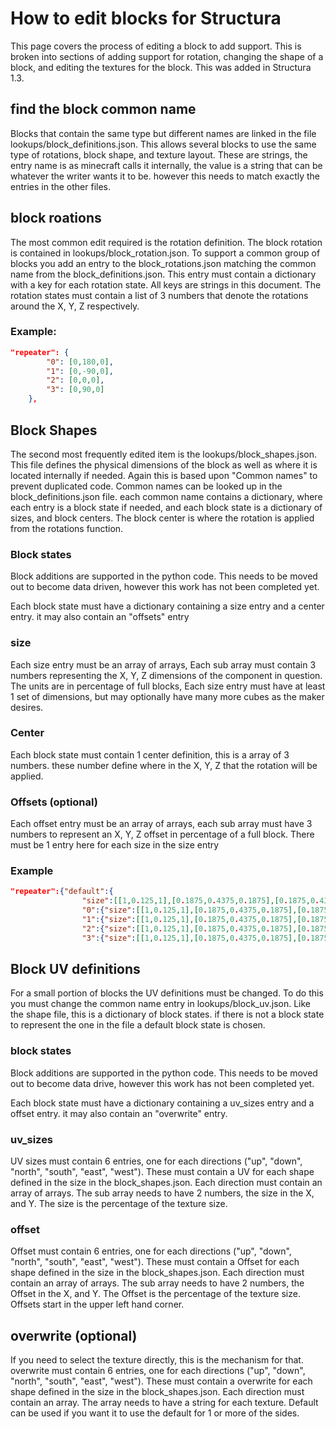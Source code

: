 # How to edit blocks for Structura
This page covers the process of editing a block to add support. This is broken into sections of adding support for rotation, changing the shape of a block, and editing the textures for the block. This was added in Structura 1.3.
## find the block common name
Blocks that contain the same type but different names are linked in the file lookups/block_definitions.json. This allows several blocks to use the same type of rotations, block shape, and texture layout. These are strings, the entry name is as minecraft calls it internally, the value is a string that can be whatever the writer wants it to be. however this needs to match exactly the entries in the other files.

## block roations 
The most common edit required is the rotation definition. The block rotation is contained in lookups/block_rotation.json. To support a common group of blocks you add an entry to the block_rotations.json matching the common name from the block_definitions.json. This entry must contain a dictionary with a key for each rotation state. All keys are strings in this document. The rotation states must contain a list of 3 numbers that denote the rotations around the X, Y, Z respectively.
### Example:
```json
"repeater": {
        "0": [0,180,0],
        "1": [0,-90,0],
        "2": [0,0,0],
        "3": [0,90,0]
    },
```
## Block Shapes
The second most frequently edited item is the lookups/block_shapes.json. This file defines the physical dimensions of the block as well as where it is located internally if needed. Again this is based upon "Common names" to prevent duplicated code. Common names can be looked up in the block_definitions.json file. each common name contains a dictionary, where each entry is a block state if needed, and each block state is a dictionary of sizes, and block centers. The block center is where the rotation is applied from the rotations function.
### Block states
 Block additions are supported in the python code. This needs to be moved out to become data driven, however this work has not been completed yet.

Each block state must have a dictionary containing a size entry and a center entry. it may also contain an "offsets" entry
### size
Each size entry must be an array of arrays, Each sub array must contain 3 numbers representing the X, Y, Z dimensions of the component in question. The units are in percentage of full blocks, Each size entry must have at least 1 set of dimensions, but may optionally have many more cubes as the maker desires.
### Center
Each block state must contain 1 center definition, this is a array of 3 numbers. these number define where in the X, Y, Z that the rotation will be applied.
### Offsets (optional)
Each offset entry must be an array of arrays, each sub array must have 3 numbers to represent an X, Y, Z offset in percentage of a full block. There must be 1 entry here for each size in the size entry
### Example
```json
"repeater":{"default":{
				"size":[[1,0.125,1],[0.1875,0.4375,0.1875],[0.1875,0.4375,0.1875]],"offsets":[[0,0,0],[0.4125,0,0.7125],[0.4125,0,0.4875]],"center":[0.5,0.5,0.5]},
				"0":{"size":[[1,0.125,1],[0.1875,0.4375,0.1875],[0.1875,0.4375,0.1875]],"offsets":[[0,0,0],[0.4125,0,0.7125],[0.4125,0,0.4875]],"center":[0.5,0.5,0.5]},
				"1":{"size":[[1,0.125,1],[0.1875,0.4375,0.1875],[0.1875,0.4375,0.1875]],"offsets":[[0,0,0],[0.4125,0,0.7125],[0.4125,0,0.375]],"center":[0.5,0.5,0.5]},
				"2":{"size":[[1,0.125,1],[0.1875,0.4375,0.1875],[0.1875,0.4375,0.1875]],"offsets":[[0,0,0],[0.4125,0,0.7125],[0.4125,0,0.25]],"center":[0.5,0.5,0.5]},
				"3":{"size":[[1,0.125,1],[0.1875,0.4375,0.1875],[0.1875,0.4375,0.1875]],"offsets":[[0,0,0],[0.4125,0,0.7125],[0.4125,0,0.125]],"center":[0.5,0.5,0.5]}},
```
## Block UV definitions
For a small portion of blocks the UV definitions must be changed. To do this you must change the common name entry in lookups/block_uv.json. Like the shape file, this is a dictionary of block states. if there is not a block state to represent the one in the file a default block state is chosen.
### block states 
 Block additions are supported in the python code. This needs to be moved out to become data drive, however this work has not been completed yet.

Each block state must have a dictionary containing a uv_sizes entry and a offset entry. it may also contain an "overwrite" entry.
### uv_sizes
UV sizes must contain 6 entries, one for each directions ("up", "down", "north", "south", "east", "west"). These must contain a UV for each shape defined in the size in the block_shapes.json. Each direction must contain an array of arrays. The sub array needs to have 2 numbers, the size in the X, and Y. The size is the percentage of the texture size. 
### offset
Offset must contain 6 entries, one for each directions ("up", "down", "north", "south", "east", "west"). These must contain a Offset for each shape defined in the size in the block_shapes.json. Each direction must contain an array of arrays. The sub array needs to have 2 numbers, the Offset in the X, and Y. The Offset is the percentage of the texture size. Offsets start in the upper left hand corner.
## overwrite (optional)
If you need to select the texture directly, this is the mechanism for that. overwrite must contain 6 entries, one for each directions ("up", "down", "north", "south", "east", "west"). These must contain a overwrite for each shape defined in the size in the block_shapes.json. Each direction must contain an array. The  array needs to have a string for each texture. Default can be used if you want it to use the default for 1 or more of the sides.
